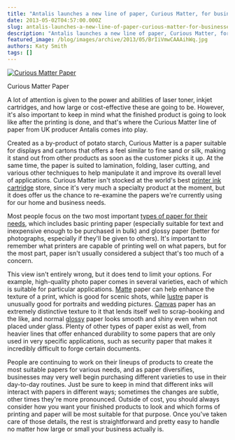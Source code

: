 ```yaml
---
title: "Antalis launches a new line of paper, Curious Matter, for businesses"
date: 2013-05-02T04:57:00.000Z
slug: antalis-launches-a-new-line-of-paper-curious-matter-for-businesses
description: "Antalis launches a new line of paper, Curious Matter, for businesses"
featured_image: /blog/images/archive/2013/05/BrIiVmwCAAAihWq.jpg
authors: Katy Smith
tags: []
---
```


[![Curious Matter Paper](/blog/images/archive/2013/05/BrIiVmwCAAAihWq.jpg)](/blog/images/archive/2013/05/BrIiVmwCAAAihWq.jpg)

Curious Matter Paper

A lot of attention is given to the power and abilities of laser toner, inkjet cartridges, and how large or cost-effective these are going to be. However, it's also important to keep in mind what the finished product is going to look like after the printing is done, and that's where the Curious Matter line of paper from UK producer Antalis comes into play.

Created as a by-product of potato starch, Curious Matter is a paper suitable for displays and cartons that offers a feel similar to fine sand or silk, making it stand out from other products as soon as the customer picks it up. At the same time, the paper is suited to lamination, folding, laser cutting, and various other techniques to help manipulate it and improve its overall level of applications. Curious Matter isn't stocked at the world's best [printer ink cartridge](https://www.tomatoink.com/) store, since it's very much a specialty product at the moment, but it does offer us the chance to re-examine the papers we're currently using for our home and business needs.

Most people focus on the two most important [types of paper for their needs](https://www.tomatoink.com/paper), which includes basic printing paper (especially suitable for text and inexpensive enough to be purchased in bulk) and glossy paper (better for photographs, especially if they'll be given to others). It's important to remember what printers are capable of printing well on what papers, but for the most part, paper isn't usually considered a subject that's too much of a concern.

This view isn't entirely wrong, but it does tend to limit your options. For example, high-quality photo paper comes in several varieties, each of which is suitable for particular applications. [Matte](https://www.tomatoink.com/paper/photo-paper/matte) paper can help enhance the texture of a print, which is good for scenic shots, while [lustre](https://www.tomatoink.com/paper/photo-paper/lustre) paper is unusually good for portraits and wedding pictures. [Canvas](https://www.tomatoink.com/paper/photo-paper/canvas) paper has an extremely distinctive texture to it that lends itself well to scrap-booking and the like, and normal [glossy](https://www.tomatoink.com/paper/photo-paper/glossy) paper looks smooth and shiny even when not placed under glass. Plenty of other types of paper exist as well, from heavier lines that offer enhanced durability to some papers that are only used in very specific applications, such as security paper that makes it incredibly difficult to forge certain documents.

People are continuing to work on their lineups of products to create the most suitable papers for various needs, and as paper diversifies, businesses may very well begin purchasing different varieties to use in their day-to-day routines. Just be sure to keep in mind that different inks will interact with papers in different ways; sometimes the changes are subtle, other times they're more pronounced. Outside of cost, you should always consider how you want your finished products to look and which forms of printing and paper will be most suitable for that purpose. Once you've taken care of those details, the rest is straightforward and pretty easy to handle no matter how large or small your business actually is.